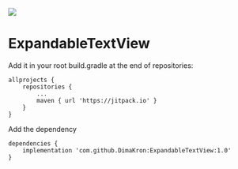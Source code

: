 [![](https://jitpack.io/v/DimaKron/ExpandableTextView.svg)](https://jitpack.io/#DimaKron/ExpandableTextView)
# ExpandableTextView

Add it in your root build.gradle at the end of repositories:
```
allprojects {
    repositories {
        ...
        maven { url 'https://jitpack.io' }
    }
}
```
Add the dependency
```
dependencies {
    implementation 'com.github.DimaKron:ExpandableTextView:1.0'
}
```
